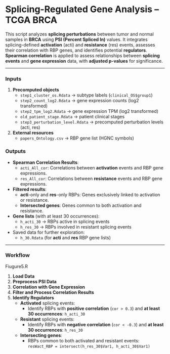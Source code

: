 # Splicing-Regulated Gene Analysis – TCGA BRCA

This script analyzes **splicing perturbations** between tumor and normal samples in **BRCA** using **PSI (Percent Spliced In)** values. It integrates splicing-defined **activation** (acti) and **resistance** (res) events, assesses their correlation with RBP genes, and identifies potential **regulators**. **Spearman correlation** is applied to assess relationships between **splicing events** and **gene expression** data, with **adjusted p-values** for significance.

------

### Inputs

1. **Precomputed objects**
   - `step1_cluster_os.Rdata` → subtype labels (`clinical_OS$group1`)
   - `step2_count_log2.Rdata` → gene expression counts (log2 transformed)
   - `step2_tpm_log2.Rdata` → gene expression TPM (log2 transformed)
   - `old_patient_stage.Rdata` → patient clinical stages
   - `step3_perturbation_level.Rdata` → precomputed perturbation levels (acti, res)
2. **External resources**
   - `papers_Ontology.csv` → RBP gene list (HGNC symbols)

### Outputs

- **Spearman Correlation Results**:
  - `acti_All_cor`: Correlations between **activation** events and RBP gene expressions.
  - `res_All_cor`: Correlations between **resistance** events and RBP gene expressions.
- **Filtered results**:
  - **acti**-only and **res**-only RBPs: Genes exclusively linked to activation or resistance.
  - **Intersected genes**: Genes common to both activation and resistance.
- **Gene lists** (with at least 30 occurrences):
  - `h_acti_30` → RBPs active in splicing events
  - `h_res_30` → RBPs involved in resistant splicing events
- Saved data for further exploration:
  - `h_30.Rdata` (for **acti** and **res** RBP gene lists)

------

### Workflow

Fiugure5.R

1. **Load Data**
2. **Preprocess PSI Data**
3. **Correlation with Gene Expression**
4. **Filter and Process Correlation Results**
5. **Identify Regulators**
   - **Activated** splicing events:
     - Identify RBPs with **positive correlation** (`cor > 0.3`) and **at least 30 occurrences**:
        `h_acti_30`
   - **Resistant** splicing events:
     - Identify RBPs with **negative correlation** (`cor < -0.3`) and **at least 30 occurrences**:
        `h_res_30`
   - **Intersecting genes**:
     - RBPs common to both activated and resistant events:
        `resWact_RBP = intersect(h_res_30$Var1, h_acti_30$Var1)`